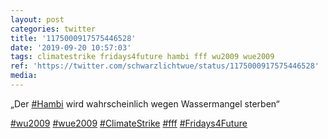 ```yaml
---
layout: post
categories: twitter
title: '1175000917575446528'
date: '2019-09-20 10:57:03'
tags: climatestrike fridays4future hambi fff wu2009 wue2009
ref: 'https://twitter.com/schwarzlichtwue/status/1175000917575446528'
media:
---
```

„Der [#Hambi](/t/hambi) wird wahrscheinlich wegen Wassermangel sterben“

[#wu2009](/t/wu2009) [#wue2009](/t/wue2009) [#ClimateStrike](/t/climatestrike) [#fff](/t/fff) [#Fridays4Future](/t/fridays4future)